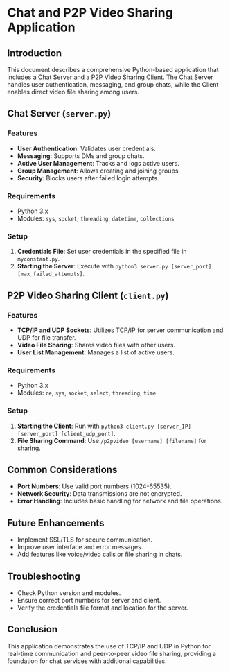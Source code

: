 # Chat and P2P Video Sharing Application

## Introduction
This document describes a comprehensive Python-based application that includes a Chat Server and a P2P Video Sharing Client. The Chat Server handles user authentication, messaging, and group chats, while the Client enables direct video file sharing among users.

## Chat Server (`server.py`)

### Features
- **User Authentication**: Validates user credentials.
- **Messaging**: Supports DMs and group chats.
- **Active User Management**: Tracks and logs active users.
- **Group Management**: Allows creating and joining groups.
- **Security**: Blocks users after failed login attempts.

### Requirements
- Python 3.x
- Modules: `sys`, `socket`, `threading`, `datetime`, `collections`

### Setup
1. **Credentials File**: Set user credentials in the specified file in `myconstant.py`.
2. **Starting the Server**: Execute with `python3 server.py [server_port] [max_failed_attempts]`.

## P2P Video Sharing Client (`client.py`)

### Features
- **TCP/IP and UDP Sockets**: Utilizes TCP/IP for server communication and UDP for file transfer.
- **Video File Sharing**: Shares video files with other users.
- **User List Management**: Manages a list of active users.

### Requirements
- Python 3.x
- Modules: `re`, `sys`, `socket`, `select`, `threading`, `time`

### Setup
1. **Starting the Client**: Run with `python3 client.py [server_IP] [server_port] [client_udp_port]`.
2. **File Sharing Command**: Use `/p2pvideo [username] [filename]` for sharing.

## Common Considerations
- **Port Numbers**: Use valid port numbers (1024-65535).
- **Network Security**: Data transmissions are not encrypted.
- **Error Handling**: Includes basic handling for network and file operations.

## Future Enhancements
- Implement SSL/TLS for secure communication.
- Improve user interface and error messages.
- Add features like voice/video calls or file sharing in chats.

## Troubleshooting
- Check Python version and modules.
- Ensure correct port numbers for server and client.
- Verify the credentials file format and location for the server.

## Conclusion
This application demonstrates the use of TCP/IP and UDP in Python for real-time communication and peer-to-peer video file sharing, providing a foundation for chat services with additional capabilities.
